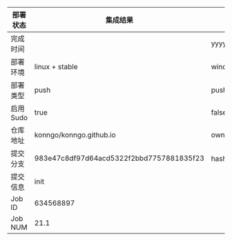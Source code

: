 部署状态 | 集成结果 | 参考值
---|---|---
完成时间 |  | yyyy-mm-dd hh:mm:ss
部署环境 | linux + stable | window | linux + stable
部署类型 | push | push | pull_request | api | cron
启用Sudo | true | false | true
仓库地址 | konngo/konngo.github.io | owner_name/repo_name
提交分支 | 983e47c8df97d64acd5322f2bbd7757881835f23 | hash 16位
提交信息 | init |
Job ID   | 634568897 |
Job NUM  | 21.1 |
